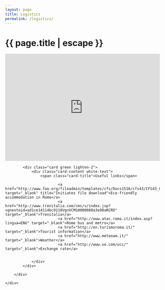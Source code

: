 ```yaml
---
layout: page
title: Logistics
permalink: /logistics/
---
```


<h1 class="page-title">{{ page.title | escape }}</h1>
<div class="section">
	<div class="row">
		<div class="col m8 s12">
			<iframe width="100%" height="350" frameborder="0" scrolling="no" marginheight="0" marginwidth="0" src="https://maps.google.co.uk/maps?f=q&amp;source=s_q&amp;hl=en&amp;geocode=&amp;q=FAO+of+the+UN&amp;aq=&amp;sll=53.800651,-4.064941&amp;sspn=10.509332,19.753418&amp;ie=UTF8&amp;hq=FAO+of+the+UN&amp;t=m&amp;ll=41.882988,12.488965&amp;spn=0.016615,0.032015&amp;output=embed"></iframe><br />
		</div>
		<div class="col l4 m4 s12">
			
			<div class="card green lighten-2">
				<div class="card-content white-text">
					<span class="card-title">Useful links</span>
		
							<a href="http://www.fao.org/fileadmin/templates/cfs/Docs1516/cfs43/CFS43_Green_Accomodation_Rome.jpg" target="_blank" title="Initiates file download">Eco-friendly accommodation in Rome</a>
							<a href="http://www.trenitalia.com/cms/v/index.jsp?vgnextoid=ad1ce14114bc9110VgnVCM10000080a3e90aRCRD" target="_blank">Trenitalia</a>
							<a href="http://www.atac.roma.it/index.asp?lingua=ENG" target="_blank">Rome bus and metro</a>
							<a href="http://en.turismoroma.it/" target="_blank">Tourist information</a>
							<a href="http://www.meteoam.it/" target="_blank">Weather</a>
							<a href="http://www.xe.com/ucc/" target="_blank">Exchange rate</a>
	
					
				</div>
			</div>
			
		</div>
		
	</div>
	
</div>
<div class="divider"></div>